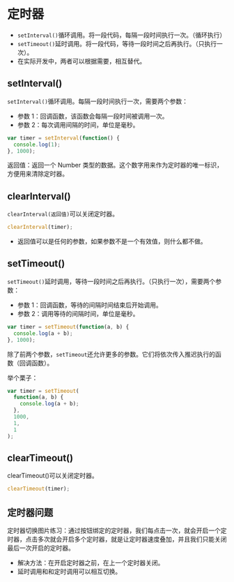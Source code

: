 # 定时器

- `setInterval()`循环调用。将一段代码，每隔一段时间执行一次。（循环执行）
- `setTimeout()`延时调用。将一段代码，等待一段时间之后再执行。（只执行一次）。
- 在实际开发中，两者可以根据需要，相互替代。

## setInterval()

`setInterval()`循环调用。每隔一段时间执行一次，需要两个参数：

- 参数 1：回调函数，该函数会每隔一段时间被调用一次。
- 参数 2：每次调用间隔的时间，单位是毫秒。

```js
var timer = setInterval(function() {
  console.log(1);
}, 1000);
```

返回值：返回一个 Number 类型的数据。这个数字用来作为定时器的唯一标识，方便用来清除定时器。

## clearInterval()

`clearInterval(返回值)`可以关闭定时器。

```js
clearInterval(timer);
```

- 返回值可以是任何的参数，如果参数不是一个有效值，则什么都不做。

## setTimeout()

`setTimeout()`延时调用，等待一段时间之后再执行。（只执行一次），需要两个参数：

- 参数 1：回调函数，等待的间隔时间结束后开始调用。
- 参数 2：调用等待的间隔时间，单位是毫秒。

```js
var timer = setTimeout(function(a, b) {
  console.log(a + b);
}, 1000);
```

除了前两个参数，`setTimeout`还允许更多的参数。它们将依次传入推迟执行的函数（回调函数）。

举个栗子：

```js
var timer = setTimeout(
  function(a, b) {
    console.log(a + b);
  },
  1000,
  1,
  1
);
```

## clearTimeout()

clearTimeout()可以关闭定时器。

```js
clearTimeout(timer);
```

## 定时器问题

定时器切换图片练习：通过按钮绑定的定时器，我们每点击一次，就会开启一个定时器，点击多次就会开启多个定时器，就是让定时器速度叠加，并且我们只能关闭最后一次开启的定时器。

- 解决方法：在开启定时器之前，在上一个定时器关闭。
- 延时调用和和定时调用可以相互切换。
